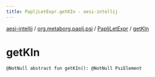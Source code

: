 ```yaml
---
title: PapljLetExpr.getKIn - aesi-intellij
---
```


[aesi-intellij](../../index.html) / [org.metaborg.paplj.psi](../index.html) / [PapljLetExpr](index.html) / [getKIn](.)

# getKIn

`@NotNull abstract fun getKIn(): @NotNull PsiElement`